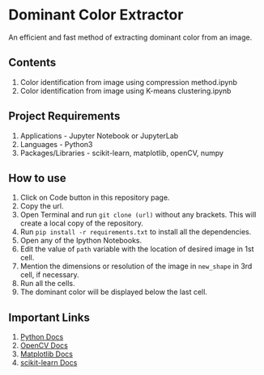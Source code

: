 # Dominant Color Extractor
An efficient and fast method of extracting dominant color from an image.

## Contents
1. Color identification from image using compression method.ipynb
2. Color identification from image using K-means clustering.ipynb

## Project Requirements
1. Applications - Jupyter Notebook or JupyterLab
2. Languages - Python3
3. Packages/Libraries - scikit-learn, matplotlib, openCV, numpy

## How to use
1. Click on Code button in this repository page.
2. Copy the url.
3. Open Terminal and run <code>git clone (url)</code> without any brackets. This will create a local copy of the repository.
4. Run <code>pip install -r requirements.txt</code> to install all the dependencies.
5. Open any of the Ipython Notebooks.
6. Edit the value of <code>path</code> variable with the location of desired image in 1st cell.
7. Mention the dimensions or resolution of the image in <code>new_shape</code> in 3rd cell, if necessary.
8. Run all the cells.
9. The dominant color will be displayed below the last cell.

## Important Links
1. [Python Docs](https://www.python.org/downloads/)
2. [OpenCV Docs](https://docs.opencv.org/master/d6/d00/tutorial_py_root.html)
3. [Matplotlib Docs](https://matplotlib.org/stable/tutorials/index.html)
4. [scikit-learn Docs](https://scikit-learn.org/stable/getting_started.html)